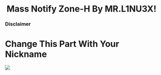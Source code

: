 <h1 align="center">Mass Notify Zone-H By MR.L1NU3X</a>!</h1>

### Disclaimer
# Change This Part With Your Nickname
<img src="Change This.png"></img>
